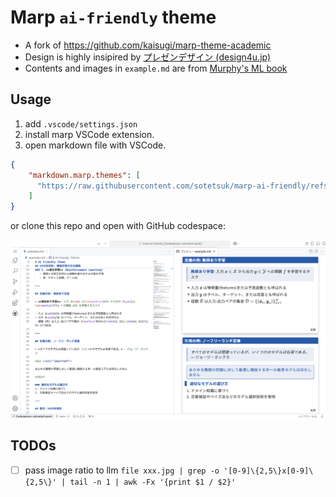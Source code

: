 # Marp `ai-friendly` theme

* A fork of https://github.com/kaisugi/marp-theme-academic
* Design is highly insipired by [プレゼンデザイン (design4u.jp)](https://ppt.design4u.jp/)
* Contents and images in `example.md` are from [Murphy's ML book](https://probml.github.io/pml-book/book1.html)


## Usage 

1. add `.vscode/settings.json `
2. install marp VSCode extension.
3. open markdown file with VSCode.

```json:.vscode/settings.json
{
    "markdown.marp.themes": [
      "https://raw.githubusercontent.com/sotetsuk/marp-ai-friendly/refs/tags/v1/themes/ai_friendly.css",
    ]
}
```

or clone this repo and open with GitHub codespace:

![](images/screenshot.png)


## TODOs

* [ ] pass image ratio to llm `file xxx.jpg | grep -o '[0-9]\{2,5\}x[0-9]\{2,5\}' | tail -n 1 | awk -Fx '{print $1 / $2}'`
